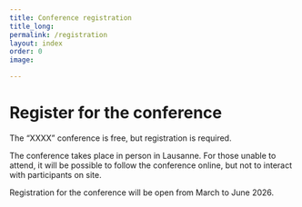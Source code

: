 ```yaml
---
title: Conference registration
title_long: 
permalink: /registration
layout: index
order: 0
image: 

---
```


# Register for the conference

The “XXXX” conference is free, but registration is required. 

The conference takes place in person in Lausanne. For those unable to attend, it will be possible to follow the conference online, but not to interact with participants on site.

Registration for the conference will be open from March to June 2026. 